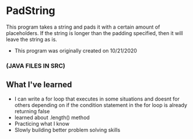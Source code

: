 # PadString

This program takes a string and pads it with a certain amount of placeholders. If the string is longer than the padding specified, then it will leave the string as is.
* This program was originally created on 10/21/2020

### (JAVA FILES IN SRC)

## What I've learned
* I can write a for loop that executes in some situations and doesnt for others depending on if the condition statement in the for loop is already returning false
* learned about .length() method
* Practicing what I know
* Slowly building better problem solving skills
